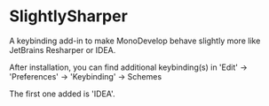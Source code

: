 SlightlySharper
===============

A keybinding add-in to make MonoDevelop behave slightly more like JetBrains Resharper or IDEA.

After installation, you can find additional keybinding(s) in 'Edit' -> 'Preferences' -> 'Keybinding' -> Schemes

The first one added is 'IDEA'.